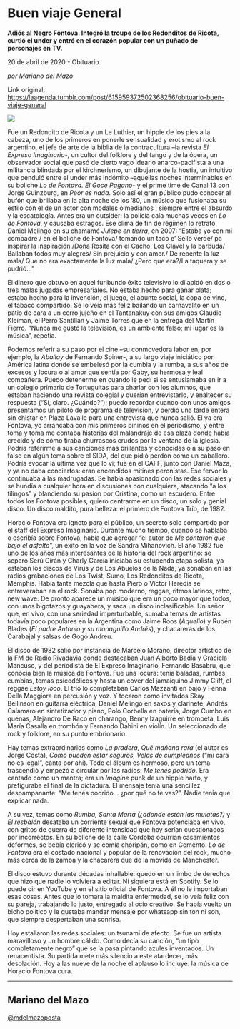 # Buen viaje General

**Adiós al Negro Fontova. Integró la troupe de los Redonditos de Ricota, curtió el under y entró en el corazón popular con un puñado de personajes en TV.**

20 de abril de 2020 - Obituario

_por Mariano del Mazo_

Link original: https://laagenda.tumblr.com/post/615959372502368256/obituario-buen-viaje-general

![](https://64.media.tumblr.com/d0b46653ad49ea2f0af1fd0134e42f8c/8f846ed39c4aab7e-96/s500x750/3bc19a4f9e4a93f99aa1b9acc8151e129817041e.jpg)

Fue un Redondito de Ricota y un Le Luthier, un hippie de los pies a la cabeza, uno de los primeros en ponerle sensualidad y erotismo al rock argentino, el jefe de arte de la biblia de la contracultura –la revista *El Expreso Imaginario*-, un cultor del folklore y del tango y de la ópera, un observador social que pasó de cierto vago ideario anarco-pacifista a una militancia blindada por el kirchnerismo, un dibujante de la hostia, un intuitivo que penduló entre el under más indómito –aquellas noches interminables en su boliche *Lo de Fontova. El Goce Pagano*- y el prime time de Canal 13 con Jorge Guinzburg, en *Peor es nada*. Solo así el gran público pudo conocer al bufón que brillaba en la alta noche de los ’80, un músico que fusionaba su estilo con el de un actor con modales olmedianos , siempre entre el absurdo y la escatología. Antes era un outsider: la policía caía muchas veces en *Lo de Fontova*, y causaba estragos. Ese clima de fin de régimen lo retrato Daniel Melingo en su chamamé *Julepe en tierra*, en 2007: “Estaba yo con mi compadre / en el boliche de Fontova/ tomando un taco e’ Sello verde/ pa inspirar la inspiración./Doña Rosita con el Cacho, Los Clavel y la barbuda/ Bailaban todos muy alegres/
Sin prejuicio y con amor./ De repente la luz mala/ Que no era exactamente la luz mala/ ¿Pero que era?/La taquera y se pudrió…”

El dinero que obtuvo en aquel furibundo éxito televisivo lo dilapidó en dos o tres malas jugadas empresariales. No estaba hecho para ganar plata; estaba hecho para la invención, el juego, el apunte social, la copa de vino, el tabaco compartido. Se lo veía más feliz bailando un carnavalito en un patio de cara a un cerro jujeño en el Tantanakuy con sus amigos Claudio Kleiman, el Perro Santillán y Jaime Torres que en la entrega del Martín Fierro. “Nunca me gustó la televisión, es un ambiente falso; mi lugar es la música”, repetía.

Podemos referir a su paso por el cine –su conmovedora labor en, por ejemplo, la *Aballay*  de Fernando Spiner-, a su largo viaje iniciático por América latina donde se embelesó por la cumbia y la rumba, a sus años de excesos y locura o al amor que sentía por Gaby, su hermosa y leal compañera.  Puedo detenerme en cuando le pedí si se entusiamaba en ir a un colegio primario de Tortuguitas para charlar con los alumnos, que estaban haciendo una revista colegial y querían entrevistarlo, y enaltecer su respuesta (“Sí, claro. ¿Cuándo?”); puedo recordar cuando con unos amigos presentamos un piloto de programa de televisión, y perdió una tarde entera sin chistar en Plaza Lavalle para una entrevista que nunca salió. El ya era Fontova, yo arrancaba con mis primeros pininos en el periodismo, y entre toma y toma me contaba historias del malandraje de esa plaza donde había crecido y de cómo tiraba churrascos crudos por la ventana de la iglesia. Podría referirme a sus canciones más brillantes y conocidas o a su paso en falso en algún tema sobre el SIDA, del que pidió perdón como un caballero. Podría evocar la última vez que lo vi; fue en el CAFF, junto con Daniel Maza, y ya no daba conciertos: eran encendidos mitines peronistas. Ese fervor lo continuaba a las madrugadas. Se había apasionado con las redes sociales y se hundía a cualquier hora en discusiones con cualquiera, atacando “a los tilingos” y blandiendo su pasión por Cristina, como un escudero. Entre todos los Fontova posibles, quiero centrarme en un disco, un solo y genial disco. Un disco maldito, pura belleza: el primero de Fontova Trío, de 1982.



Horacio Fontova era ignoto para el público, un secreto solo compartido por el staff del Expreso Imaginario. Durante mucho tiempo, cuando se hablaba o escribía sobre Fontova, había que agregar “el autor de *Me contaron que bajo el asfalto*”, un éxito en la voz de Sandra Mihanovich. El año 1982 fue uno de los años más interesantes de la historia del rock argentino: se separó Serú Girán y Charly García iniciaba su estupenda etapa solista, ya estaban los discos de Virus y de Los Abuelos de la Nada, ya sonaban en las radios grabaciones de Los Twist, Sumo, Los Redonditos de Ricota,  Memphis.  Había tanta mezcla que hasta Piero o Víctor Heredia se entreveraban en el rock. Sonaba pop moderno, reggae, ritmos latinos, retro, new wave. De pronto aparece un músico que era un poco mayor que todos, con unos bigotazos y guayabera, y saca un disco inclasificable. Un señor que, en vivo, con una seriedad imperturbable, sumaba temas de artistas todavía poco populares en la Argentina como Jaime Roos (*Aquello*) y Rubén Blades (*El padre Antonio y su monaguillo Andrés*), y chacareras de los Carabajal y salsas de Gogó Andreu.

El disco de 1982 salió por instancia de Marcelo Morano, director artístico de la FM de Radio Rivadavia donde destacaban Juan Alberto Badía y Graciela Mancuso, y del periodista de El Expreso Imaginario, Fernando Basabru, que conocía bien la música de Fontova. Fue una locura: tenía baladas, rumbas, cumbias, temas psicodélicos y hasta un cover del jamaiquino Jimmy Cliff, el reggae *Estoy loco*.  El trío lo completaban Carlos Mazzanti en bajo y Fenna Della Maggiora en percusión y voz. Y tocaron como invitados Skay Beilinson en guitarra eléctrica, Daniel Melingo en saxos y clarinete, Andrés Calamaro en sintetizador y piano, Polo Corbella en batería, Jorge Cumbo en quenas, Alejandro De Raco en charango, Benny Izaguirre en trompeta, Luis María Casalla en trombón y Fernando Dahini en violín.  Un seleccionado de rock y folklore, en su punto embrionario.

Hay temas extraordinarios como *La pradera, Qué mañana rara* (el autor es Jorge Costa), *Cómo pueden estar seguros, Velas de cumpleaños* (“mi cara no es legal”, canta por ahí). Todo el álbum es hermoso, pero un tema trascendió y empezó a circular por las radios: *Me tenés podrido*. Era cantado como un mantra; era un *Imagine* punk de un hippie harto, y prefiguraba el final de la dictadura. El mensaje tenía una sencillez despampanante: “Me tenés podrido… ¿por qué no te vas?”. Nadie tenía que explicar nada. 

A su vez, temas como *Rumba, Santa Marta (¿adonde están las mulatas?)* y *El resbalón* desataba un corriente sexual que Fontova potenciaba en vivo, con gritos de guerra de diferente intensidad que hoy serían cuestionados por incorrectos. En su boliche de la calle Córdoba ocurrían casamientos deformes, se bebía clericó y se comía choripán, como en Cemento. *Lo de Fontova* era el costado nacional y popular de la renovación del rock, mucho más cerca de la zamba y la chacarera que de la movida de Manchester.

El disco estuvo durante décadas inhallable: quedó en un limbo de derechos que hizo que nadie lo volviera a editar. Ni siquiera está en Spotify. Se lo puede oir en YouTube y en el sitio oficial de Fontova. A él no le importaban esas cosas. Antes que lo tomara la maldita enfermedad, se lo veía feliz con su pareja, trabajando lo justo, entregado al ocio creativo. Se había vuelto un bicho político y le gustaba mandar mensaje por whatsapp sin ton ni son, que siempre despertaban una sonrisa.

Hoy estallaron las redes sociales: un tsunami de afecto. Se fue un artista maravilloso y un hombre cálido.  Como decía su canción, “un tipo completamente negro” que se la pasa pintando azules inventados. Un renacentista. Su partida mete más silencio a este atardecer, más desolación. Hoy a las nueve de la noche el aplauso lo incluye: la música de Horacio Fontova cura. 



---

 Mariano del Mazo
-----------------

[@mdelmazoposta](https://twitter.com/mdelmazoposta)